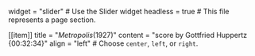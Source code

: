 widget = "slider"  # Use the Slider widget
headless = true  # This file represents a page section.

[[item]]
  title = "_Metropolis_(1927)"
  content = "score by Gottfried Huppertz {00:32:34}"
  align = "left"  # Choose `center`, `left`, or `right`.


